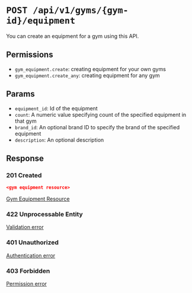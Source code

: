 # `POST /api/v1/gyms/{gym-id}/equipment`
You can create an equipment for a gym using this API.


## Permissions

- `gym_equipment.create`: creating equipment for your own gyms
- `gym_equipment.create_any`: creating equipment for any gym

## Params

- `equipment_id`: Id of the equipment
- `count`: A numeric value specifying count of the specified equipment in that gym
- `brand_id`: An optional brand ID to specify the brand of the specified equipment
- `description`: An optional description

## Response

### 201 Created
```json
<gym equipment resource>
```

[Gym Equipment Resource](../../resources/gym_equipment.md)

### 422 Unprocessable Entity
[Validation error](../../validation-errors.md)

### 401 Unauthorized
[Authentication error](../../authentication-errors.md)

### 403 Forbidden
[Permission error](../../permission-errors.md)
